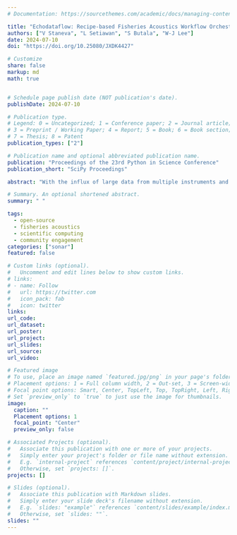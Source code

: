 ```yaml
---
# Documentation: https://sourcethemes.com/academic/docs/managing-content/

title: "Echodataflow: Recipe-based Fisheries Acoustics Workflow Orchestration"
authors: ["V Staneva", "L Setiawan", "S Butala", "W-J Lee"]
date: 2024-07-10
doi: "https://doi.org/10.25080/JXDK4427"

# Customize
share: false
markup: md
math: true


# Schedule page publish date (NOT publication's date).
publishDate: 2024-07-10

# Publication type.
# Legend: 0 = Uncategorized; 1 = Conference paper; 2 = Journal article;
# 3 = Preprint / Working Paper; 4 = Report; 5 = Book; 6 = Book section;
# 7 = Thesis; 8 = Patent
publication_types: ["2"]

# Publication name and optional abbreviated publication name.
publication: "Proceedings of the 23rd Python in Science Conference"
publication_short: "SciPy Proceedings"

abstract: "With the influx of large data from multiple instruments and experiments, scientists are wrangling complex data pipelines that are context-dependent and non-reproducible. We demonstrate how we leverage Prefect ([Prefect](https://www.prefect.io/), 2024), a modern orchestration framework, to facilitate fisheries acoustics data processing. We built a Python package Echodataflow (Echodataflow, 2024) which 1) allows users to specify workflows and their parameters through editing text “recipes” which provide transparency and reproducibility of the pipelines; 2) supports scaling of the workflows while abstracting the computational infrastructure; 3) provides monitoring and logging of the workflow progress. Under the hood, Echodataflow uses Prefect to execute the workflows while providing a domain-friendly interface to facilitate diverse fisheries acoustics use cases. We demonstrate the features through a typical ship survey data processing pipeline."

# Summary. An optional shortened abstract.
summary: " "

tags:
  - open-source
  - fisheries acoustics
  - scientific computing
  - community engagement
categories: ["sonar"]
featured: false

# Custom links (optional).
#   Uncomment and edit lines below to show custom links.
# links:
# - name: Follow
#   url: https://twitter.com
#   icon_pack: fab
#   icon: twitter
links:
url_code:
url_dataset:
url_poster:
url_project:
url_slides:
url_source:
url_video:

# Featured image
# To use, place an image named `featured.jpg/png` in your page's folder.
# Placement options: 1 = Full column width, 2 = Out-set, 3 = Screen-width
# Focal point options: Smart, Center, TopLeft, Top, TopRight, Left, Right, BottomLeft, Bottom, BottomRight
# Set `preview_only` to `true` to just use the image for thumbnails.
image:
  caption: ""
  Placement options: 1
  focal_point: "Center"
  preview_only: false

# Associated Projects (optional).
#   Associate this publication with one or more of your projects.
#   Simply enter your project's folder or file name without extension.
#   E.g. `internal-project` references `content/project/internal-project/index.md`.
#   Otherwise, set `projects: []`.
projects: []

# Slides (optional).
#   Associate this publication with Markdown slides.
#   Simply enter your slide deck's filename without extension.
#   E.g. `slides: "example"` references `content/slides/example/index.md`.
#   Otherwise, set `slides: ""`.
slides: ""
---
```

